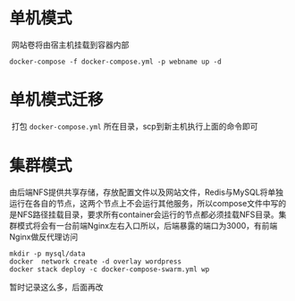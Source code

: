# 单机模式

​	网站卷将由宿主机挂载到容器内部

```shell
docker-compose -f docker-compose.yml -p webname up -d
```
# 单机模式迁移

​	打包 `docker-compose.yml` 所在目录，scp到新主机执行上面的命令即可


# 集群模式

​	由后端NFS提供共享存储，存放配置文件以及网站文件，Redis与MySQL将单独运行在各自的节点，这两个节点上不会运行其他服务，所以compose文件中写的是NFS路径挂载目录，要求所有container会运行的节点都必须挂载NFS目录。集群模式将会有一台前端Nginx左右入口所以，后端暴露的端口为3000，有前端Nginx做反代理访问

```shell
mkdir -p mysql/data
docker  network create -d overlay wordpress
docker stack deploy -c docker-compose-swarm.yml wp
```



暂时记录这么多，后面再改
